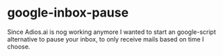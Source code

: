 # google-inbox-pause
Since Adios.ai is nog working anymore I wanted to start an google-script alternative to pause your inbox, to only receive mails based on time I choose.
